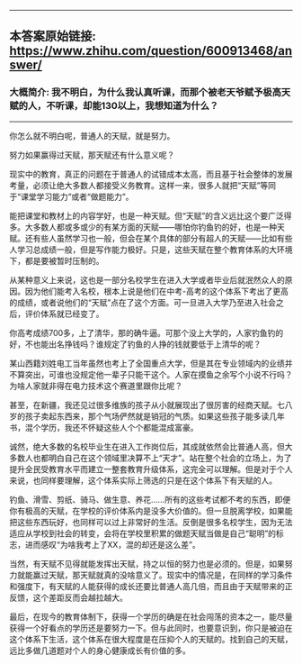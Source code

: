 ----------------------------------------
## 本答案原始链接: https://www.zhihu.com/question/600913468/answer/
### 大概简介: 我不明白，为什么我认真听课，而那个被老天爷赋予极高天赋的人，不听课，却能130以上，我想知道为什么？
----------------------------------------
你怎么就不明白呢，普通人的天赋，就是努力。

努力如果赢得过天赋，那天赋还有什么意义呢？

现实中的教育，真正的问题在于普通人的试错成本太高，而且基于社会整体的发展考量，必须让绝大多数人都接受义务教育。这样一来，很多人就把“天赋”等同于“课堂学习能力”或者“做题能力”。

能把课堂和教材上的内容学好，也是一种天赋。但“天赋”的含义远比这个要广泛得多。大多数人都或多或少的有某方面的天赋——哪怕你钓鱼钓的好，也是一种天赋。还有些人虽然学习也一般，但会在某个具体的部分有超人的天赋——比如有些人学习总成绩一般，但是写作能力极好。只是，这些天赋在整个教育体系的大环境下，都是要被暂时压制的。

从某种意义上来说，这也是一部分名校学生在进入大学或者毕业后就泯然众人的原因。因为他们能考入名校，根本上说是他们在中考-高考的这个体系下考出了更高的成绩，或者说他们的“天赋”点在了这个方面。可一旦进入大学乃至进入社会之后，评价体系就已经变了。

你高考成绩700多，上了清华，那的确牛逼。可那个没上大学的，人家钓鱼钓的好，不也能出名挣钱吗？谁规定了钓鱼的人挣的钱就要低于上清华的呢？

某山西籍刘姓电工当年虽然也考上了全国重点大学，但是其在专业领域内的业绩并不算突出，可谁也没规定他一辈子只能干这个。人家在摸鱼之余写个小说不行吗？为啥人家就非得在电力技术这个赛道里跟你比呢？

甚至，在新疆，我还见过很多维族的孩子从小就展现出了很厉害的经商天赋。七八岁的孩子卖起东西来，那个气场俨然就是销冠的气质。如果这些孩子能多读几年书，混个学历，我还不怀疑这些人个个都能混成富豪。

诚然，绝大多数的名校毕业生在进入工作岗位后，其成就依然会比普通人高，但大多数人也都明白自己在这个领域里决算不上“天才”。站在整个社会的立场上，为了提升全民受教育水平而建立一整套教育升级体系，这完全可以理解。但是对于个人来说，也同样要理解，这个体系实际上筛选的只是在这个体系下有天赋的人。

钓鱼、滑雪、剪纸、骑马、做生意、养花……所有的这些考试都不考的东西，即便你有极高的天赋，在学校的评价体系内是没多大价值的。但一旦脱离学校，如果能把这些东西玩好，也同样可以过上非常好的生活。反倒是很多名校学生，因为无法适应从学校到社会的转变，会将在学校里积累的做题天赋当做是自己“聪明”的标志，进而感叹“为啥我考上了XX，混的却还是这么差”。

当然，有天赋不见得就能发挥出天赋，持之以恒的努力也是必须的。但是，如果努力就能赢过天赋，那天赋就真的没啥意义了。现实中的情况是，在同样的学习条件和强度下，有天赋的人能获得的成长还要比普通人高几倍，而且由于天赋带来的正反馈，这个差距反而会越拉越大。

最后，在现今的教育体制下，获得一个学历的确是在社会闯荡的资本之一，能尽量获得一个好看点的学历还是要努力一下。但与此同时，也要意识到，你只是被迫在这个体系下生活，这个体系在很大程度是在压抑个人的天赋的。找到自己的天赋，远比多做几道题对个人的身心健康成长有价值的多。



